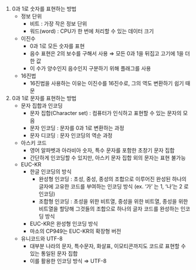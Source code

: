 1. 0과 1로 숫자를 표현하는 방법
    - 정보 단위
        - 비트 : 가장 작은 정보 단위
        - 워드(word) : CPU가 한 번에 처리할 수 있는 데이터 크기
    - 이진수
        - 0과 1로 모든 숫자를 표현
        - 음수 표현은 2의 보수를 구해서 사용 ⇒ 모든 0과 1을 뒤집고 고기에 1을 더한 값
        - 이 수가 양수인지 음수인지 구분하기 위해 플래그를 사용
    - 16진법
        - 16진법을 사용하는 이유는 이진수를 16진수로, 그의 역도 변환하기 쉽기 때문
2. 0과 1로 문자를 표현하는 방법
    - 문자 집합과 인코딩
        - 문자 집합(Character set) : 컴퓨터가 인식하고 표현할 수 있는 문자의 모음
        - 문자 인코딩 : 문자를 0과 1로 변환하는 과정
        - 문자 디코딩 : 문자 인코딩의 역순 과정
    - 아스키 코드
        - 영어 알파벳과 아라비아 숫자, 특수 문자를 포함한 초창기 문자 집합
        - 간단하게 인코딩할 수 있지만, 아스키 문자 집합 외의 문자는 표현 불가능
    - EUC-KR
        - 한글 인코딩의 방식
            - 완성형 인코딩 : 초성, 중성, 종성의 조합으로 이루어진 완성된 하나의 글자에 고유한 코드를 부여하는 인코딩 방식 (ex. ‘가’ 는 1, ‘나’는 2 로 인코딩)
            - 조합형 인코딩 : 초성을 위한 비트열, 중성을 위한 비트열, 종성을 위한 비트열을 할당해 그것들의 조합으로 하나의 글자 코드를 완성하는 인코딩 방식
        - EUC-KR은 완성형 인코딩 방식
        - 마소의 CP949는 EUC-KR의 확장형 버전
    - 유니코드와 UTF-8
        - 대부분 나라의 문자, 특수문자, 화살표, 이모티콘까지도 코드로 표현할 수 있는 통일된 문자 집합
        - 이를 활용한 인코딩 방식 ⇒ UTF-8